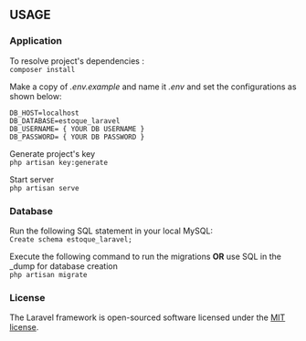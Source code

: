 ## USAGE

### Application
To resolve project's dependencies :<br>
`composer install`

Make a copy of <i>.env.example</i> and name it <i>.env</i> and set the configurations as shown below:

``` 
DB_HOST=localhost
DB_DATABASE=estoque_laravel
DB_USERNAME= { YOUR DB USERNAME }
DB_PASSWORD= { YOUR DB PASSWORD }
```

Generate project's key <br>
```php artisan key:generate```

Start server <br>
```php artisan serve```

### Database

Run the following SQL statement in your local MySQL: <br>
`Create schema estoque_laravel;`

Execute the following command to run the migrations <b>OR</b> use SQL in the _dump for database creation<br>
`php artisan migrate`

### License

The Laravel framework is open-sourced software licensed under the [MIT license](http://opensource.org/licenses/MIT).
